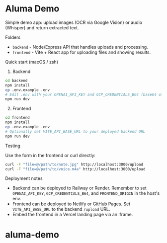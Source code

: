 # Aluma Demo

Simple demo app: upload images (OCR via Google Vision) or audio (Whisper) and return extracted text.

Folders
- `backend` - Node/Express API that handles uploads and processing.
- `frontend` - Vite + React app for uploading files and showing results.

Quick start (macOS / zsh)

1) Backend

```bash
cd backend
npm install
cp .env.example .env
# Edit .env with your OPENAI_API_KEY and GCP_CREDENTIALS_B64 (base64 of service account JSON)
npm run dev
```

2) Frontend

```bash
cd frontend
npm install
cp .env.example .env
# Optionally set VITE_API_BASE_URL to your deployed backend URL
npm run dev
```

Testing

Use the form in the frontend or curl directly:

```bash
curl -F "file=@/path/to/note.jpg" http://localhost:3000/upload
curl -F "file=@/path/to/voice.m4a" http://localhost:3000/upload
```

Deployment notes

- Backend can be deployed to Railway or Render. Remember to set `OPENAI_API_KEY`, `GCP_CREDENTIALS_B64`, and `FRONTEND_ORIGIN` in the host's env.
- Frontend can be deployed to Netlify or GitHub Pages. Set `VITE_API_BASE_URL` to the backend `/upload` URL.
- Embed the frontend in a Vercel landing page via an iframe.
# aluma-demo